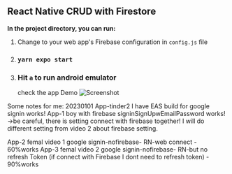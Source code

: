 ## React Native CRUD with Firestore

**In the project directory, you can run:**

1. Change to your web app's Firebase configuration in `config.js` file
2. ### `yarn expo start`
3. ### Hit `a` to run android emulator
   check the app Demo
   ![Screenshot](Demo.png)

Some notes for me: 20230101
App-tinder2 I have EAS build for google signin works!
App-1 boy with firebase signinSignUpwEmailPassword works!
->be careful, there is setting connect with firebase together! I will do different
setting from video 2 about firebase setting.

App-2 femal video 1 google signin-nofirebase- RN-web connect - 60%works
App-3 femal video 2 google signin-nofirebase- RN-but no refresh Token (if connect with Firebase I dont need to refresh token) - 90%works
